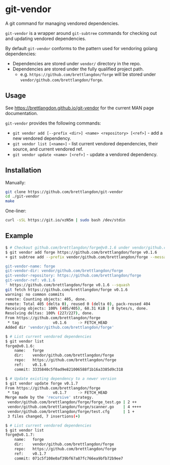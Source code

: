 git-vendor
==========
A git command for managing vendored dependencies.

`git-vendor` is a wrapper around `git-subtree` commands for checking out and updating vendored dependencies.

By default `git-vendor` conforms to the pattern used for vendoring golang dependencies:

* Dependencies are stored under `vendor/` directory in the repo.
* Dependencies are stored under the fully qualified project path.
    * e.g. `https://github.com/brettlangdon/forge` will be stored under `vendor/github.com/brettlangdon/forge`.

## Usage
See https://brettlangdon.github.io/git-vendor for the current MAN page documentation.

`git-vendor` provides the following commands:

* `git vendor add [--prefix <dir>] <name> <repository> [<ref>]` - add a new vendored dependency.
* `git vendor list [<name>]` - list current vendored dependencies, their source, and current vendored ref.
* `git vendor update <name> [<ref>]` - update a vendored dependency.

## Installation
Manually:

```bash
git clone https://github.com/brettlangdon/git-vendor
cd ./git-vendor
make
```

One-liner:
```bash
curl -sSL https://git.io/vzN5m | sudo bash /dev/stdin
```

## Example

```bash
$ # Checkout github.com/brettlangdon/forge@v0.1.6 under vendor/github.com/brettlangdon/forge
$ git vendor add forge https://github.com/brettlangdon/forge v0.1.6
+ git subtree add --prefix vendor/github.com/brettlangdon/forge --message 'Add "forge" from "https://github.com/brettlangdon/forge@v0.1.6"

git-vendor-name: forge
git-vendor-dir: vendor/github.com/brettlangdon/forge
git-vendor-repository: https://github.com/brettlangdon/forge
git-vendor-ref: v0.1.6
' https://github.com/brettlangdon/forge v0.1.6 --squash
git fetch https://github.com/brettlangdon/forge v0.1.6
warning: no common commits
remote: Counting objects: 405, done.
remote: Total 405 (delta 0), reused 0 (delta 0), pack-reused 404
Receiving objects: 100% (405/405), 68.31 KiB | 0 bytes/s, done.
Resolving deltas: 100% (227/227), done.
From https://github.com/brettlangdon/forge
 * tag               v0.1.6     -> FETCH_HEAD
Added dir 'vendor/github.com/brettlangdon/forge'

$ # List current vendored dependencies
$ git vendor list
forge@v0.1.6:
	name:	forge
	dir:	vendor/github.com/brettlangdon/forge
	repo:	https://github.com/brettlangdon/forge
	ref:	v0.1.6
	commit:	3335840c5f0ad9e821006588f1b16a3385d9c318

$ # Update existing dependency to a newer version
$ git vendor update forge v0.1.7
From https://github.com/brettlangdon/forge
 * tag               v0.1.7     -> FETCH_HEAD
Merge made by the 'recursive' strategy.
 vendor/github.com/brettlangdon/forge/forge_test.go | 2 ++
 vendor/github.com/brettlangdon/forge/scanner.go    | 4 ++++
 vendor/github.com/brettlangdon/forge/test.cfg      | 1 +
 3 files changed, 7 insertions(+)

$ # List current vendored dependencies
$ git vendor list
forge@v0.1.7:
	name:	forge
	dir:	vendor/github.com/brettlangdon/forge
	repo:	https://github.com/brettlangdon/forge
	ref:	v0.1.7
	commit:	071c5f108e0af39bf67a87fc766ea9bfb72b9ee7

```
